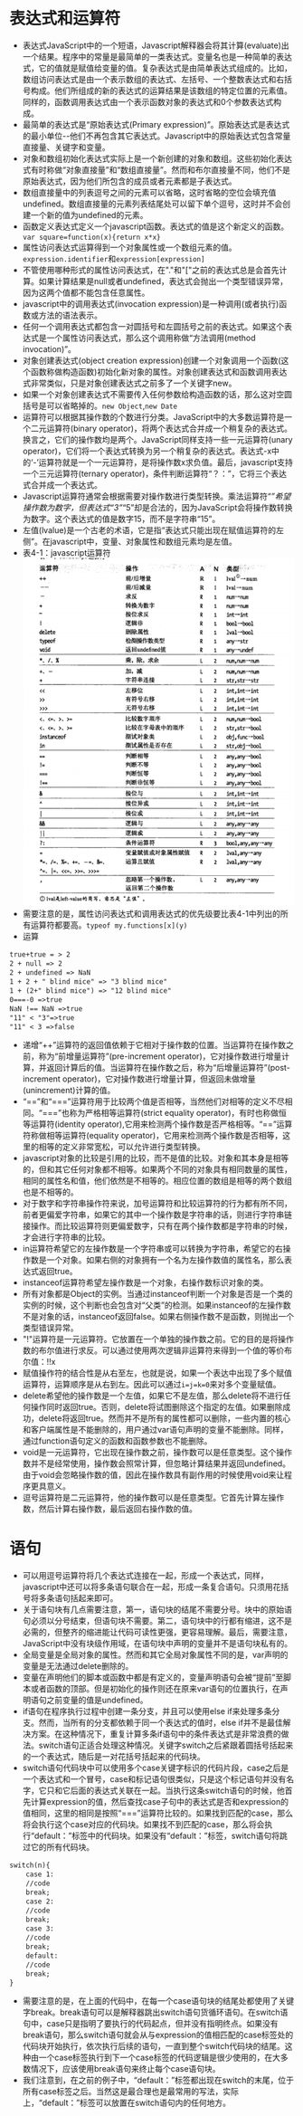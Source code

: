 # 表达式和运算符
* 表达式JavaScript中的一个短语，Javascript解释器会将其计算(evaluate)出一个结果。程序中的常量是最简单的一类表达式。变量名也是一种简单的表达式，它的值就是赋值给变量的值。复杂表达式是由简单表达式组成的。比如，数组访问表达式是由一个表示数组的表达式、左括号、一个整数表达式和右括号构成。他们所组成的新的表达式的运算结果是该数组的特定位置的元素值。同样的，函数调用表达式由一个表示函数对象的表达式和0个参数表达式构成。
* 最简单的表达式是“原始表达式(Primary expression)”。原始表达式是表达式的最小单位--他们不再包含其它表达式。Javascript中的原始表达式包含常量直接量、关键字和变量。
* 对象和数组初始化表达式实际上是一个新创建的对象和数组。这些初始化表达式有时称做“对象直接量”和“数组直接量”。然而和布尔直接量不同，他们不是原始表达式，因为他们所包含的成员或者元素都是子表达式。
* 数组直接量中的列表逗号之间的元素可以省略，这时省略的空位会填充值undefined。数组直接量的元素列表结尾处可以留下单个逗号，这时并不会创建一个新的值为undefined的元素。
* 函数定义表达式定义一个javascript函数。表达式的值是这个新定义的函数。`var square=function(x){return x*x}`
* 属性访问表达式运算得到一个对象属性或一个数组元素的值。`expression.identifier`和`expression[expression]`
* 不管使用哪种形式的属性访问表达式，在"."和"["之前的表达式总是会首先计算。如果计算结果是null或者undefined，表达式会抛出一个类型错误异常，因为这两个值都不能包含任意属性。
* javascript中的调用表达式(invocation expression)是一种调用(或者执行)函数或方法的语法表示。
* 任何一个调用表达式都包含一对圆括号和左圆括号之前的表达式。如果这个表达式是一个属性访问表达式，那么这个调用称做“方法调用(method invocation)”。
* 对象创建表达式(object creation expression)创建一个对象调用一个函数(这个函数称做构造函数)初始化新对象的属性。对象创建表达式和函数调用表达式非常类似，只是对象创建表达式之前多了一个关键字new。
* 如果一个对象创建表达式不需要传入任何参数给构造函数的话，那么这对空圆括号是可以省略掉的。`new Object`,`new Date`
* 运算符可以根据其操作数的个数进行分类。JavaScript中的大多数运算符是一个二元运算符(binary operator)，将两个表达式合并成一个稍复杂的表达式。换言之，它们的操作数均是两个。JavaScript同样支持一些一元运算符(unary operator)，它们将一个表达式转换为另一个稍复杂的表达式。表达式-x中的‘-’运算符就是一个一元运算符，是将操作数x求负值。最后，javascript支持一个三元运算符(ternary operator)，条件判断运算符“？：”，它将三个表达式合并成一个表达式。
* Javascript运算符通常会根据需要对操作数进行类型转换。乘法运算符“*”希望操作数为数字，但表达式“3”*“5”却是合法的，因为JavaScript会将操作数转换为数字。这个表达式的值是数字15，而不是字符串“15”。
* 左值(lvalue)是一个古老的术语，它是指“表达式只能出现在赋值运算符的左侧”。在javascript中，变量、对象属性和数组元素均是左值。
* 表4-1：javascript运算符![javascript-operator.png](./images/javascript-operator.png)
* 需要注意的是，属性访问表达式和调用表达式的优先级要比表4-1中列出的所有运算符都要高。`typeof my.functions[x](y)`
* 运算
```
true+true = > 2
2 + null => 2
2 + undefined => NaN
1 + 2 + " blind mice" => "3 blind mice"
1 + (2+" blind mice") => "12 blind mice"
0===-0 =>true
NaN !== NaN =>true
"11" < "3"=>true
"11" < 3 =>false
```
* 递增“++”运算符的返回值依赖于它相对于操作数的位置。当运算符在操作数之前，称为“前增量运算符”(pre-increment operator)，它对操作数进行增量计算，并返回计算后的值。当运算符在操作数之后，称为“后增量运算符”(post-increment operator)，它对操作数进行增量计算，但返回未做增量(unincrement)计算的值。
* “==”和“===”运算符用于比较两个值是否相等，当然他们对相等的定义不尽相同。“===”也称为严格相等运算符(strict equality operator)，有时也称做恒等运算符(identity operator),它用来检测两个操作数是否严格相等。“==”运算符称做相等运算符(equality operator)，它用来检测两个操作数是否相等，这里的相等的定义非常宽松，可以允许进行类型转换。
* javascript对象的比较是引用的比较，而不是值的比较。对象和其本身是相等的，但和其它任何对象都不相等。如果两个不同的对象具有相同数量的属性，相同的属性名和值，他们依然是不相等的。相应位置的数组是相等的两个数组也是不相等的。
* 对于数字和字符串操作符来说，加号运算符和比较运算符的行为都有所不同，前者更偏爱字符串，如果它的其中一个操作数是字符串的话，则进行字符串链接操作。而比较运算符则更偏爱数字，只有在两个操作数都是字符串的时候，才会进行字符串的比较。
* in运算符希望它的左操作数是一个字符串或可以转换为字符串，希望它的右操作数是一个对象。如果右侧的对象拥有一个名为左操作数值的属性名，那么表达式返回true。
* instanceof运算符希望左操作数是一个对象，右操作数标识对象的类。
* 所有对象都是Object的实例。当通过instanceof判断一个对象是否是一个类的实例的时候，这个判断也会包含对“父类”的检测。如果instanceof的左操作数不是对象的话，instanceof返回false。如果右侧操作数不是函数，则抛出一个类型错误异常。
* "!"运算符是一元运算符。它放置在一个单独的操作数之前。它的目的是将操作数的布尔值进行求反。可以通过使用两次逻辑非运算符来得到一个值的等价布尔值：!!x
* 赋值操作符的结合性是从右至左，也就是说，如果一个表达中出现了多个赋值运算符，运算顺序是从右到左。因此可以通过`i=j=k=0`来对多个变量赋值。
* delete希望他的操作数是一个左值，如果它不是左值，那么delete将不进行任何操作同时返回true。否则，delete将试图删除这个指定的左值。如果删除成功，delete将返回true。然而并不是所有的属性都可以删除，一些内置的核心和客户端属性是不能删除的，用户通过var语句声明的变量不能删除。同样，通过function语句定义的函数和函数参数也不能删除。
* void是一元运算符，它出现在操作数之前，操作数可以是任意类型。这个操作数并不是经常使用，操作数会照常计算，但忽略计算结果并返回undefined。由于void会忽略操作数的值，因此在操作数具有副作用的时候使用void来让程序更具意义。
* 逗号运算符是二元运算符，他的操作数可以是任意类型。它首先计算左操作数，然后计算右操作数，最后返回右操作数的值。

# 语句
* 可以用逗号运算符将几个表达式连接在一起，形成一个表达式，同样，javascript中还可以将多条语句联合在一起，形成一条复合语句。只须用花括号将多条语句括起来即可。
* 关于语句块有几点需要注意，第一，语句块的结尾不需要分号。块中的原始语句必须以分号结束，但语句块不需要。第二，语句块中的行都有缩进，这不是必需的，但整齐的缩进能让代码可读性更强，更容易理解。最后，需要注意，JavaScript中没有块级作用域，在语句块中声明的变量并不是语句块私有的。
* 全局变量是全局对象的属性。然而和其它全局对象属性不同的是，var声明的变量是无法通过delete删除的。
* 变量在声明他们的脚本或函数中都是有定义的，变量声明语句会被“提前”至脚本或者函数的顶部。但是初始化的操作则还在原来var语句的位置执行，在声明语句之前变量的值是undefined。
* if语句在程序执行过程中创建一条分支，并且可以使用else if来处理多条分支。然而，当所有的分支都依赖于同一个表达式的值时，else if并不是最佳解决方案。在这种情况下，重复计算多条if语句中的条件表达式是非常浪费的做法。switch语句正适合处理这种情况。关键字switch之后紧跟着圆括号括起来的一个表达式，随后是一对花括号括起来的代码块。
* switch语句代码块中可以使用多个case关键字标识的代码片段，case之后是一个表达式和一个冒号，case和标记语句很类似，只是这个标记语句并没有名字，它只和它后面的表达式关联在一起。当执行这条switch语句的时候，他首先计算expression的值，然后查找case子句中的表达式是否和expression的值相同，这里的相同是按照“===”运算符比较的。如果找到匹配的case，那么将会执行这个case对应的代码块。如果找不到匹配的case，那么将会执行“default：”标签中的代码块。如果没有“default：”标签，switch语句将跳过它的所有代码块。
```
switch(n){
	case 1:
	//code
	break;
	case 2:
	//code
	break;
	case 3:
	//code
	break;
	default:
	//code
	break;
}
```
* 需要注意的是，在上面的代码中，在每一个case语句块的结尾处都使用了关键字break。break语句可以是解释器跳出switch语句货循环语句。在switch语句中，case只是指明了要执行的代码起点，但并没有指明终点。如果没有break语句，那么switch语句就会从与expression的值相匹配的case标签处的代码块开始执行，依次执行后续的语句，一直到整个switch代码块的结尾。这种由一个case标签执行到下一个case标签的代码逻辑是很少使用的，在大多数情况下，应该使用break语句来终止每个case语句块。
* 我们注意到，在之前的例子中，“default：”标签都出现在switch的末尾，位于所有case标签之后。当然这是最合理也是最常用的写法，实际上，“default：”标签可以放置在switch语句内的任何地方。